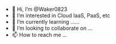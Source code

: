 - 👋 Hi, I’m @Waker0823
- 👀 I’m interested in Cloud IaaS, PaaS, etc
- 🌱 I’m currently learning ......
- 💞️ I’m looking to collaborate on ...
- 📫 How to reach me ...

<!---
Waker0823/Waker0823 is a ✨ special ✨ repository because its `README.md` (this file) appears on your GitHub profile.
You can click the Preview link to take a look at your changes.
--->
